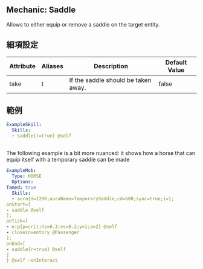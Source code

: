 ## Mechanic: Saddle
Allows to either equip or remove a saddle on the target entity.


## 細項設定

| Attribute  | Aliases | Description   | Default Value |
|----------------|-----------------|----------------------------------------------------|---------------|
| take   | t   | If the saddle should be taken away.| false |


## 範例

```yaml
ExampleSkill:
  Skills:
  - saddle{r=true} @self
```

##

The following example is a bit more nuanced: it shows how a horse that can equip itself with a temporary saddle can be made
```yaml
ExampleMob:
  Type: HORSE
  Options:
Tamed: true
  Skills:
  - aura{d=1200;auraName=TemporarySaddle;cd=600;sync=true;i=1;
onStart=[
- saddle @self
];
onTick=[
- e:p{p=crit;hs=0.3;vs=0.2;y=1;a=2} @self
- closeinventory @Passenger
];
onEnd=[
- saddle{r=true} @self
]
} @self ~onInteract
```